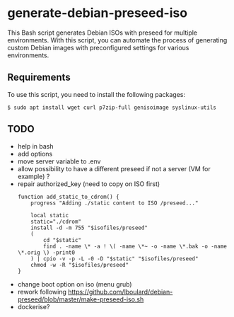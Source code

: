 # generate-debian-preseed-iso

This Bash script generates Debian ISOs with preseed for multiple environments. With this script, you can automate the process of generating custom Debian images with preconfigured settings for various environments.

## Requirements

To use this script, you need to install the following packages:

    $ sudo apt install wget curl p7zip-full genisoimage syslinux-utils

## TODO
- help in bash
- add options
- move server variable to .env
- allow possibility to have a different preseed if not a server (VM for example) ?
- repair authorized_key (need to copy on ISO first)
    ```
    function add_static_to_cdrom() {
        progress "Adding ./static content to ISO /preseed..."

        local static
        static="./cdrom"
        install -d -m 755 "$isofiles/preseed"
        (
            cd "$static"
            find . -name \* -a ! \( -name \*~ -o -name \*.bak -o -name \*.orig \) -print0
        ) | cpio -v -p -L -0 -D "$static" "$isofiles/preseed"
        chmod -w -R "$isofiles/preseed"
    }
    ```
- change boot option on iso (menu grub)
- rework following https://github.com/lboulard/debian-preseed/blob/master/make-preseed-iso.sh
- dockerise?